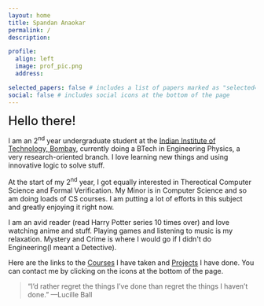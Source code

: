 ```yaml
---
layout: home
title: Spandan Anaokar
permalink: /
description:

profile:
  align: left
  image: prof_pic.png
  address:

selected_papers: false # includes a list of papers marked as "selected={true}"
social: false # includes social icons at the bottom of the page
---
```


<!-- <br> -->
<span style="font-weight:500; font-size: 25px" > Hello there!</span>

I am an 2<sup>nd</sup> year undergraduate student at the [Indian Institute of Technology, Bombay](https://www.iitb.ac.in/), currently doing a BTech in Engineering Physics, a very research-oriented branch. I love learning new things and using innovative logic to solve stuff.

At the start of my 2<sup>nd</sup> year, I got equally interested in Thereotical Computer Science and Formal Verification. My Minor is in Computer Science and so am doing loads of CS courses. I am putting a lot of efforts in this subject and greatly enjoying it right now.

I am an avid reader (read Harry Potter series 10 times over) and love watching anime and stuff. Playing games and listening to music is my relaxation. Mystery and Crime is where I would go if I didn't do Engineering(I meant a Detective).

Here are the links to the [Courses](/courses) I have taken and [Projects](/projects) I have done. You can contact me by clicking on the icons at the bottom of the page.

> “I’d rather regret the things I’ve done than regret the things I haven’t done.” —Lucille Ball
